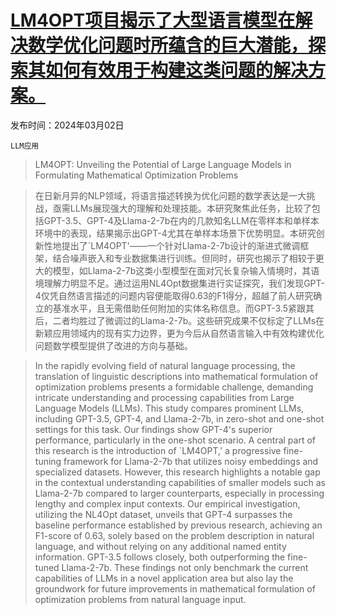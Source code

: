 # [LM4OPT项目揭示了大型语言模型在解决数学优化问题时所蕴含的巨大潜能，探索其如何有效用于构建这类问题的解决方案。](https://arxiv.org/abs/2403.01342)

发布时间：2024年03月02日

`LLM应用`

> LM4OPT: Unveiling the Potential of Large Language Models in Formulating Mathematical Optimization Problems

> 在日新月异的NLP领域，将语言描述转换为优化问题的数学表达是一大挑战，亟需LLMs展现强大的理解和处理技能。本研究聚焦此任务，比较了包括GPT-3.5、GPT-4及Llama-2-7b在内的几款知名LLM在零样本和单样本环境中的表现，结果揭示出GPT-4尤其在单样本场景下优势明显。本研究创新性地提出了`LM4OPT'——一个针对Llama-2-7b设计的渐进式微调框架，结合噪声嵌入和专业数据集进行训练。但同时，研究也揭示了相较于更大的模型，如Llama-2-7b这类小型模型在面对冗长复杂输入情境时，其语境理解力明显不足。通过运用NL4Opt数据集进行实证探究，我们发现GPT-4仅凭自然语言描述的问题内容便能取得0.63的F1得分，超越了前人研究确立的基准水平，且无需借助任何附加的实体名称信息。而GPT-3.5紧跟其后，二者均胜过了微调过的Llama-2-7b。这些研究成果不仅标定了LLMs在新颖应用领域内的现有实力边界，更为今后从自然语言输入中有效构建优化问题数学模型提供了改进的方向与基础。

> In the rapidly evolving field of natural language processing, the translation of linguistic descriptions into mathematical formulation of optimization problems presents a formidable challenge, demanding intricate understanding and processing capabilities from Large Language Models (LLMs). This study compares prominent LLMs, including GPT-3.5, GPT-4, and Llama-2-7b, in zero-shot and one-shot settings for this task. Our findings show GPT-4's superior performance, particularly in the one-shot scenario. A central part of this research is the introduction of `LM4OPT,' a progressive fine-tuning framework for Llama-2-7b that utilizes noisy embeddings and specialized datasets. However, this research highlights a notable gap in the contextual understanding capabilities of smaller models such as Llama-2-7b compared to larger counterparts, especially in processing lengthy and complex input contexts. Our empirical investigation, utilizing the NL4Opt dataset, unveils that GPT-4 surpasses the baseline performance established by previous research, achieving an F1-score of 0.63, solely based on the problem description in natural language, and without relying on any additional named entity information. GPT-3.5 follows closely, both outperforming the fine-tuned Llama-2-7b. These findings not only benchmark the current capabilities of LLMs in a novel application area but also lay the groundwork for future improvements in mathematical formulation of optimization problems from natural language input.